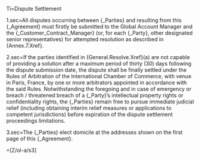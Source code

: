 Ti=Dispute Settlement 

1.sec=All disputes occurring between {_Parties} and resulting from this {_Agreement} must firstly be submitted to the Global Account Manager and the {_Customer_Contract_Manager} (or, for each {_Party}, other designated senior representatives) for attempted resolution as described in {Annex.7.Xref}.

2.sec=If the parties identified in {General.Resolve.Xref}(a) are not capable of providing a solution after a maximum period of thirty (30) days following the dispute submission date, the dispute shall be finally settled under the Rules of Arbitration of the International Chamber of Commerce, with venue in Paris, France, by one or more arbitrators appointed in accordance with the said Rules. Notwithstanding the foregoing and in case of emergency or breach / threatened breach of a {_Party}’s intellectual property rights or confidentiality rights, the {_Parties} remain free to pursue immediate judicial relief (including obtaining interim relief measures or applications to competent jurisdictions) before expiration of the dispute settlement proceedings limitations.

3.sec=The {_Parties} elect domicile at the addresses shown on the first page of this {_Agreement}.

=[Z/ol-a/s3]

